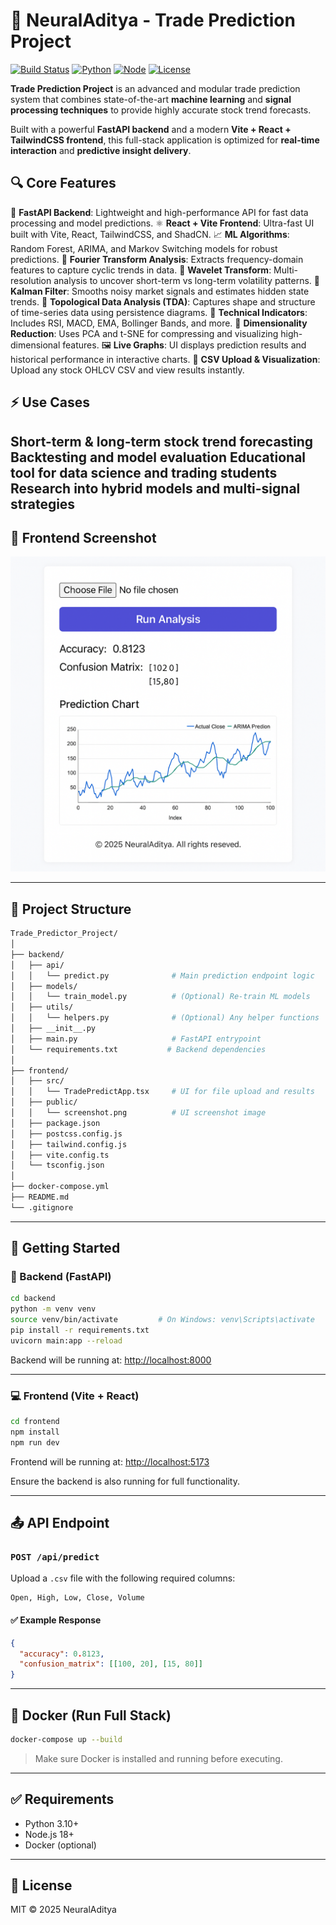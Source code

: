 
# 🧠 NeuralAditya - Trade Prediction Project

[![Build Status](https://img.shields.io/badge/build-passing-brightgreen)](#)
[![Python](https://img.shields.io/badge/python-3.10%2B-blue.svg)](https://www.python.org/downloads/)
[![Node](https://img.shields.io/badge/node-18%2B-green.svg)](https://nodejs.org/)
[![License](https://img.shields.io/badge/license-MIT-lightgrey)](LICENSE)

**Trade Prediction Project** is an advanced and modular trade prediction system that combines state-of-the-art **machine learning** and **signal processing techniques** to provide highly accurate stock trend forecasts.

Built with a powerful **FastAPI backend** and a modern **Vite + React + TailwindCSS frontend**, this full-stack application is optimized for **real-time interaction** and **predictive insight delivery**.

## 🔍 Core Features

🔗 **FastAPI Backend**: Lightweight and high-performance API for fast data processing and model predictions.
⚛️ **React + Vite Frontend**: Ultra-fast UI built with Vite, React, TailwindCSS, and ShadCN.
📈 **ML Algorithms**: Random Forest, ARIMA, and Markov Switching models for robust predictions.
🔧 **Fourier Transform Analysis**: Extracts frequency-domain features to capture cyclic trends in data.
🌊 **Wavelet Transform**: Multi-resolution analysis to uncover short-term vs long-term volatility patterns.
📡 **Kalman Filter**: Smooths noisy market signals and estimates hidden state trends.
📐 **Topological Data Analysis (TDA)**: Captures shape and structure of time-series data using persistence diagrams.
🧮 **Technical Indicators**: Includes RSI, MACD, EMA, Bollinger Bands, and more.
🎯 **Dimensionality Reduction**: Uses PCA and t-SNE for compressing and visualizing high-dimensional features.
🖼️ **Live Graphs**: UI displays prediction results and historical performance in interactive charts.
🧾 **CSV Upload & Visualization**: Upload any stock OHLCV CSV and view results instantly.

## ⚡ Use Cases

Short-term & long-term stock trend forecasting
Backtesting and model evaluation
Educational tool for data science and trading students
Research into hybrid models and multi-signal strategies
---

## 📸 Frontend Screenshot

<div align="center">
  <img src="frontend/public/screenshot.png" alt="Trade Predictor UI" width="700"/>
</div>

---

## 📁 Project Structure

```bash
Trade_Predictor_Project/
│
├── backend/
│   ├── api/
│   │   └── predict.py              # Main prediction endpoint logic
│   ├── models/
│   │   └── train_model.py          # (Optional) Re-train ML models
│   ├── utils/
│   │   └── helpers.py              # (Optional) Any helper functions
│   ├── __init__.py
│   ├── main.py                     # FastAPI entrypoint
│   └── requirements.txt           # Backend dependencies
│
├── frontend/
│   ├── src/
│   │   └── TradePredictApp.tsx     # UI for file upload and results
│   ├── public/
│   │   └── screenshot.png          # UI screenshot image
│   ├── package.json
│   ├── postcss.config.js
│   ├── tailwind.config.js
│   ├── vite.config.ts
│   └── tsconfig.json
│
├── docker-compose.yml
├── README.md
└── .gitignore
```

---

## 🚀 Getting Started

### 🧠 Backend (FastAPI)

```bash
cd backend
python -m venv venv
source venv/bin/activate         # On Windows: venv\Scripts\activate
pip install -r requirements.txt
uvicorn main:app --reload
```

Backend will be running at: [http://localhost:8000](http://localhost:8000)

---

### 💻 Frontend (Vite + React)

```bash
cd frontend
npm install
npm run dev
```

Frontend will be running at: [http://localhost:5173](http://localhost:5173)

Ensure the backend is also running for full functionality.

---

## 📤 API Endpoint

### `POST /api/predict`

Upload a `.csv` file with the following required columns:

```
Open, High, Low, Close, Volume
```

#### ✅ Example Response

```json
{
  "accuracy": 0.8123,
  "confusion_matrix": [[100, 20], [15, 80]]
}
```

---

## 🐳 Docker (Run Full Stack)

```bash
docker-compose up --build
```

> Make sure Docker is installed and running before executing.

---

## ✅ Requirements

- Python 3.10+
- Node.js 18+
- Docker (optional)

---

## 📄 License

MIT © 2025 NeuralAditya
